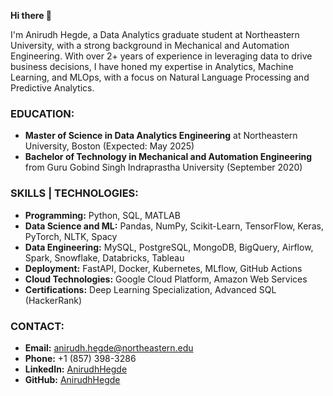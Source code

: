 **Hi there 👋**

I'm Anirudh Hegde, a Data Analytics graduate student at Northeastern University, with a strong background in Mechanical and Automation Engineering. With over 2+ years of experience in leveraging data to drive business decisions, I have honed my expertise in Analytics, Machine Learning, and MLOps, with a focus on Natural Language Processing and Predictive Analytics.

### **EDUCATION:**
- **Master of Science in Data Analytics Engineering** at Northeastern University, Boston (Expected: May 2025)
- **Bachelor of Technology in Mechanical and Automation Engineering** from Guru Gobind Singh Indraprastha University (September 2020)

### **SKILLS | TECHNOLOGIES:**
- **Programming:** Python, SQL, MATLAB
- **Data Science and ML:** Pandas, NumPy, Scikit-Learn, TensorFlow, Keras, PyTorch, NLTK, Spacy
- **Data Engineering:** MySQL, PostgreSQL, MongoDB, BigQuery, Airflow, Spark, Snowflake, Databricks, Tableau
- **Deployment:** FastAPI, Docker, Kubernetes, MLflow, GitHub Actions
- **Cloud Technologies:** Google Cloud Platform, Amazon Web Services
- **Certifications:** Deep Learning Specialization, Advanced SQL (HackerRank)

### **CONTACT:**
- **Email:** anirudh.hegde@northeastern.edu
- **Phone:** +1 (857) 398-3286
- **LinkedIn:** [AnirudhHegde](https://www.linkedin.com/in/anirudhhegde)
- **GitHub:** [AnirudhHegde](https://github.com/AnirudhHegde)

